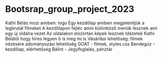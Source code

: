 # Bootsrap_group_project_2023
Kathi Bélás mozi amiben:
logo
Egy kezdőlap amiben megjelenitjük a legbrutál filmeket
A kezdőlapon fejléc amin különböző menük lesznek ami egy új oldalra vezet
Az oldalakon elszórtan képek lesznek
Idézetek Kathi Bélától hogy híres legyen ő is meg mi is
Vásárlási lehetőség:
filmek nézésére
adományozási lehetőség
GOAT - filmek, styles.css
Bendegúz - kezdőlap, elérhetőség
Bálint - Jegyfoglalás, pénztár

